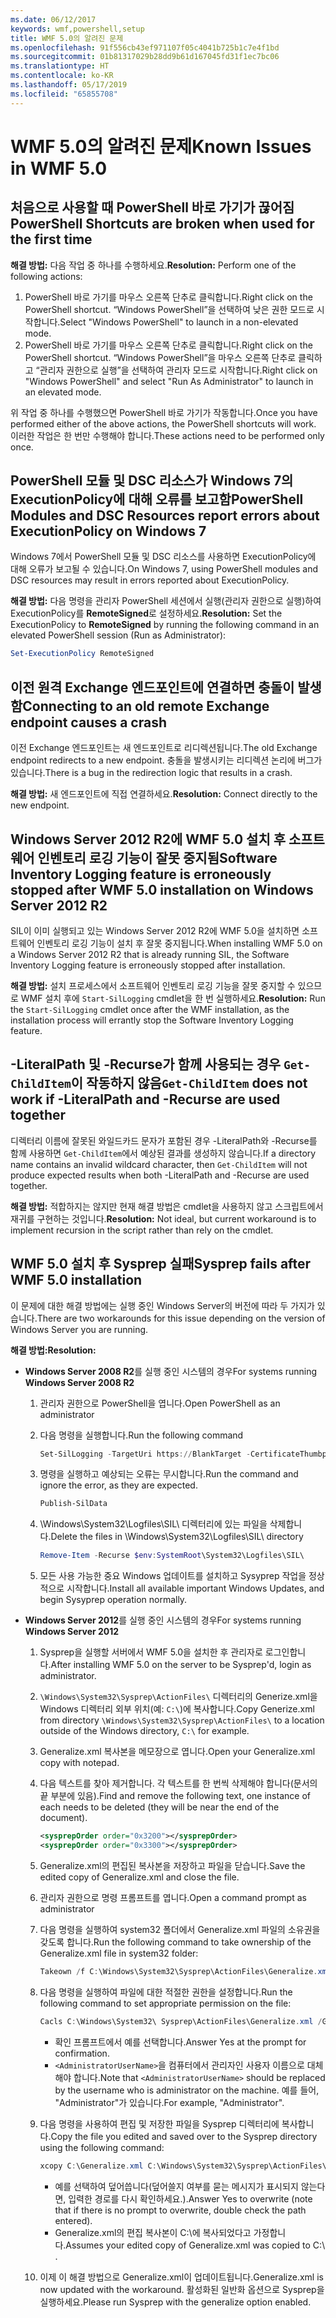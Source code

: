 ```yaml
---
ms.date: 06/12/2017
keywords: wmf,powershell,setup
title: WMF 5.0의 알려진 문제
ms.openlocfilehash: 91f556cb43ef971107f05c4041b725b1c7e4f1bd
ms.sourcegitcommit: 01b81317029b28dd9b61d167045fd31f1ec7bc06
ms.translationtype: HT
ms.contentlocale: ko-KR
ms.lasthandoff: 05/17/2019
ms.locfileid: "65855708"
---
```

# <a name="known-issues-in-wmf-50"></a><span data-ttu-id="5c6bb-103">WMF 5.0의 알려진 문제</span><span class="sxs-lookup"><span data-stu-id="5c6bb-103">Known Issues in WMF 5.0</span></span>

## <a name="powershell-shortcuts-are-broken-when-used-for-the-first-time"></a><span data-ttu-id="5c6bb-104">처음으로 사용할 때 PowerShell 바로 가기가 끊어짐</span><span class="sxs-lookup"><span data-stu-id="5c6bb-104">PowerShell Shortcuts are broken when used for the first time</span></span>

<span data-ttu-id="5c6bb-105">**해결 방법:** 다음 작업 중 하나를 수행하세요.</span><span class="sxs-lookup"><span data-stu-id="5c6bb-105">**Resolution:** Perform one of the following actions:</span></span>

1. <span data-ttu-id="5c6bb-106">PowerShell 바로 가기를 마우스 오른쪽 단추로 클릭합니다.</span><span class="sxs-lookup"><span data-stu-id="5c6bb-106">Right click on the PowerShell shortcut.</span></span> <span data-ttu-id="5c6bb-107">“Windows PowerShell”을 선택하여 낮은 권한 모드로 시작합니다.</span><span class="sxs-lookup"><span data-stu-id="5c6bb-107">Select "Windows PowerShell" to launch in a non-elevated mode.</span></span>
2. <span data-ttu-id="5c6bb-108">PowerShell 바로 가기를 마우스 오른쪽 단추로 클릭합니다.</span><span class="sxs-lookup"><span data-stu-id="5c6bb-108">Right click on the PowerShell shortcut.</span></span> <span data-ttu-id="5c6bb-109">“Windows PowerShell”을 마우스 오른쪽 단추로 클릭하고 “관리자 권한으로 실행”을 선택하여 관리자 모드로 시작합니다.</span><span class="sxs-lookup"><span data-stu-id="5c6bb-109">Right click on "Windows PowerShell" and select "Run As Administrator" to launch in an elevated mode.</span></span>

<span data-ttu-id="5c6bb-110">위 작업 중 하나를 수행했으면 PowerShell 바로 가기가 작동합니다.</span><span class="sxs-lookup"><span data-stu-id="5c6bb-110">Once you have performed either of the above actions, the PowerShell shortcuts will work.</span></span> <span data-ttu-id="5c6bb-111">이러한 작업은 한 번만 수행해야 합니다.</span><span class="sxs-lookup"><span data-stu-id="5c6bb-111">These actions need to be performed only once.</span></span>

## <a name="powershell-modules-and-dsc-resources-report-errors-about-executionpolicy-on-windows-7"></a><span data-ttu-id="5c6bb-112">PowerShell 모듈 및 DSC 리소스가 Windows 7의 ExecutionPolicy에 대해 오류를 보고함</span><span class="sxs-lookup"><span data-stu-id="5c6bb-112">PowerShell Modules and DSC Resources report errors about ExecutionPolicy on Windows 7</span></span>

<span data-ttu-id="5c6bb-113">Windows 7에서 PowerShell 모듈 및 DSC 리소스를 사용하면 ExecutionPolicy에 대해 오류가 보고될 수 있습니다.</span><span class="sxs-lookup"><span data-stu-id="5c6bb-113">On Windows 7, using PowerShell modules and DSC resources may result in errors reported about ExecutionPolicy.</span></span>

<span data-ttu-id="5c6bb-114">**해결 방법:** 다음 명령을 관리자 PowerShell 세션에서 실행(관리자 권한으로 실행)하여 ExecutionPolicy를 **RemoteSigned**로 설정하세요.</span><span class="sxs-lookup"><span data-stu-id="5c6bb-114">**Resolution:** Set the ExecutionPolicy to **RemoteSigned** by running the following command in an elevated PowerShell session (Run as Administrator):</span></span>

```powershell
Set-ExecutionPolicy RemoteSigned
```

## <a name="connecting-to-an-old-remote-exchange-endpoint-causes-a-crash"></a><span data-ttu-id="5c6bb-115">이전 원격 Exchange 엔드포인트에 연결하면 충돌이 발생함</span><span class="sxs-lookup"><span data-stu-id="5c6bb-115">Connecting to an old remote Exchange endpoint causes a crash</span></span>

<span data-ttu-id="5c6bb-116">이전 Exchange 엔드포인트는 새 엔드포인트로 리디렉션됩니다.</span><span class="sxs-lookup"><span data-stu-id="5c6bb-116">The old Exchange endpoint redirects to a new endpoint.</span></span> <span data-ttu-id="5c6bb-117">충돌을 발생시키는 리디렉션 논리에 버그가 있습니다.</span><span class="sxs-lookup"><span data-stu-id="5c6bb-117">There is a bug in the redirection logic that results in a crash.</span></span>

<span data-ttu-id="5c6bb-118">**해결 방법:** 새 엔드포인트에 직접 연결하세요.</span><span class="sxs-lookup"><span data-stu-id="5c6bb-118">**Resolution:** Connect directly to the new endpoint.</span></span>

## <a name="software-inventory-logging-feature-is-erroneously-stopped-after-wmf-50-installation-on-windows-server-2012-r2"></a><span data-ttu-id="5c6bb-119">Windows Server 2012 R2에 WMF 5.0 설치 후 소프트웨어 인벤토리 로깅 기능이 잘못 중지됨</span><span class="sxs-lookup"><span data-stu-id="5c6bb-119">Software Inventory Logging feature is erroneously stopped after WMF 5.0 installation on Windows Server 2012 R2</span></span>

<span data-ttu-id="5c6bb-120">SIL이 이미 실행되고 있는 Windows Server 2012 R2에 WMF 5.0을 설치하면 소프트웨어 인벤토리 로깅 기능이 설치 후 잘못 중지됩니다.</span><span class="sxs-lookup"><span data-stu-id="5c6bb-120">When installing WMF 5.0 on a Windows Server 2012 R2 that is already running SIL, the Software Inventory Logging feature is erroneously stopped after installation.</span></span>

<span data-ttu-id="5c6bb-121">**해결 방법:** 설치 프로세스에서 소프트웨어 인벤토리 로깅 기능을 잘못 중지할 수 있으므로 WMF 설치 후에 `Start-SilLogging` cmdlet을 한 번 실행하세요.</span><span class="sxs-lookup"><span data-stu-id="5c6bb-121">**Resolution:** Run the `Start-SilLogging` cmdlet once after the WMF installation, as the installation process will errantly stop the Software Inventory Logging feature.</span></span>

## <a name="get-childitem-does-not-work-if--literalpath-and--recurse-are-used-together"></a><span data-ttu-id="5c6bb-122">-LiteralPath 및 -Recurse가 함께 사용되는 경우 `Get-ChildItem`이 작동하지 않음</span><span class="sxs-lookup"><span data-stu-id="5c6bb-122">`Get-ChildItem` does not work if -LiteralPath and -Recurse are used together</span></span>

<span data-ttu-id="5c6bb-123">디렉터리 이름에 잘못된 와일드카드 문자가 포함된 경우 -LiteralPath와 -Recurse를 함께 사용하면 `Get-ChildItem`에서 예상된 결과를 생성하지 않습니다.</span><span class="sxs-lookup"><span data-stu-id="5c6bb-123">If a directory name contains an invalid wildcard character, then `Get-ChildItem` will not produce expected results when both -LiteralPath and -Recurse are used together.</span></span>

<span data-ttu-id="5c6bb-124">**해결 방법:** 적합하지는 않지만 현재 해결 방법은 cmdlet을 사용하지 않고 스크립트에서 재귀를 구현하는 것입니다.</span><span class="sxs-lookup"><span data-stu-id="5c6bb-124">**Resolution:** Not ideal, but current workaround is to implement recursion in the script rather than rely on the cmdlet.</span></span>

## <a name="sysprep-fails-after-wmf-50-installation"></a><span data-ttu-id="5c6bb-125">WMF 5.0 설치 후 Sysprep 실패</span><span class="sxs-lookup"><span data-stu-id="5c6bb-125">Sysprep fails after WMF 5.0 installation</span></span>

<span data-ttu-id="5c6bb-126">이 문제에 대한 해결 방법에는 실행 중인 Windows Server의 버전에 따라 두 가지가 있습니다.</span><span class="sxs-lookup"><span data-stu-id="5c6bb-126">There are two workarounds for this issue depending on the version of Windows Server you are running.</span></span>

<span data-ttu-id="5c6bb-127">**해결 방법:**</span><span class="sxs-lookup"><span data-stu-id="5c6bb-127">**Resolution:**</span></span>

- <span data-ttu-id="5c6bb-128">**Windows Server 2008 R2**를 실행 중인 시스템의 경우</span><span class="sxs-lookup"><span data-stu-id="5c6bb-128">For systems running **Windows Server 2008 R2**</span></span>
  1. <span data-ttu-id="5c6bb-129">관리자 권한으로 PowerShell을 엽니다.</span><span class="sxs-lookup"><span data-stu-id="5c6bb-129">Open PowerShell as an administrator</span></span>
  2. <span data-ttu-id="5c6bb-130">다음 명령을 실행합니다.</span><span class="sxs-lookup"><span data-stu-id="5c6bb-130">Run the following command</span></span>

     ```powershell
     Set-SilLogging -TargetUri https://BlankTarget -CertificateThumbprint 0123456789
     ```

  3. <span data-ttu-id="5c6bb-131">명령을 실행하고 예상되는 오류는 무시합니다.</span><span class="sxs-lookup"><span data-stu-id="5c6bb-131">Run the command and ignore the error, as they are expected.</span></span>

     ```powershell
     Publish-SilData
     ```

  4. <span data-ttu-id="5c6bb-132">\Windows\System32\Logfiles\SIL\ 디렉터리에 있는 파일을 삭제합니다.</span><span class="sxs-lookup"><span data-stu-id="5c6bb-132">Delete the files in  \Windows\System32\Logfiles\SIL\ directory</span></span>

     ```powershell
     Remove-Item -Recurse $env:SystemRoot\System32\Logfiles\SIL\
     ```

  5. <span data-ttu-id="5c6bb-133">모든 사용 가능한 중요 Windows 업데이트를 설치하고 Sysyprep 작업을 정상적으로 시작합니다.</span><span class="sxs-lookup"><span data-stu-id="5c6bb-133">Install all available important Windows Updates, and begin Sysyprep operation normally.</span></span>

- <span data-ttu-id="5c6bb-134">**Windows Server 2012**를 실행 중인 시스템의 경우</span><span class="sxs-lookup"><span data-stu-id="5c6bb-134">For systems running **Windows Server 2012**</span></span>
  1. <span data-ttu-id="5c6bb-135">Sysprep을 실행할 서버에서 WMF 5.0을 설치한 후 관리자로 로그인합니다.</span><span class="sxs-lookup"><span data-stu-id="5c6bb-135">After installing WMF 5.0 on the server to be Sysprep'd, login as administrator.</span></span>
  2. <span data-ttu-id="5c6bb-136">`\Windows\System32\Sysprep\ActionFiles\` 디렉터리의 Generize.xml을 Windows 디렉터리 외부 위치(예: `C:\`)에 복사합니다.</span><span class="sxs-lookup"><span data-stu-id="5c6bb-136">Copy Generize.xml from directory `\Windows\System32\Sysprep\ActionFiles\` to a location outside of the Windows directory, `C:\` for example.</span></span>
  3. <span data-ttu-id="5c6bb-137">Generalize.xml 복사본을 메모장으로 엽니다.</span><span class="sxs-lookup"><span data-stu-id="5c6bb-137">Open your Generalize.xml copy with notepad.</span></span>
  4. <span data-ttu-id="5c6bb-138">다음 텍스트를 찾아 제거합니다. 각 텍스트를 한 번씩 삭제해야 합니다(문서의 끝 부분에 있음).</span><span class="sxs-lookup"><span data-stu-id="5c6bb-138">Find and remove the following text, one instance of each needs to be deleted (they will be near the end of the document).</span></span>

     ```xml
     <sysprepOrder order="0x3200"></sysprepOrder>
     <sysprepOrder order="0x3300"></sysprepOrder>
     ```

  5. <span data-ttu-id="5c6bb-139">Generalize.xml의 편집된 복사본을 저장하고 파일을 닫습니다.</span><span class="sxs-lookup"><span data-stu-id="5c6bb-139">Save the edited copy of Generalize.xml and close the file.</span></span>
  6. <span data-ttu-id="5c6bb-140">관리자 권한으로 명령 프롬프트를 엽니다.</span><span class="sxs-lookup"><span data-stu-id="5c6bb-140">Open a command prompt as administrator</span></span>
  7. <span data-ttu-id="5c6bb-141">다음 명령을 실행하여 system32 폴더에서 Generalize.xml 파일의 소유권을 갖도록 합니다.</span><span class="sxs-lookup"><span data-stu-id="5c6bb-141">Run the following command to take ownership of the Generalize.xml file in system32 folder:</span></span>

     ```powershell
     Takeown /f C:\Windows\System32\Sysprep\ActionFiles\Generalize.xml
     ```

  8. <span data-ttu-id="5c6bb-142">다음 명령을 실행하여 파일에 대한 적절한 권한을 설정합니다.</span><span class="sxs-lookup"><span data-stu-id="5c6bb-142">Run the following command to set appropriate permission on the file:</span></span>

     ```powershell
     Cacls C:\Windows\System32\ Sysprep\ActionFiles\Generalize.xml /G `<AdministratorUserName>`:F
     ```

     - <span data-ttu-id="5c6bb-143">확인 프롬프트에서 예를 선택합니다.</span><span class="sxs-lookup"><span data-stu-id="5c6bb-143">Answer Yes at the prompt for confirmation.</span></span>
     - <span data-ttu-id="5c6bb-144">`<AdministratorUserName>`을 컴퓨터에서 관리자인 사용자 이름으로 대체해야 합니다.</span><span class="sxs-lookup"><span data-stu-id="5c6bb-144">Note that `<AdministratorUserName>` should be replaced by the username who is administrator on the machine.</span></span> <span data-ttu-id="5c6bb-145">예를 들어, "Administrator"가 있습니다.</span><span class="sxs-lookup"><span data-stu-id="5c6bb-145">For example, "Administrator".</span></span>

  9. <span data-ttu-id="5c6bb-146">다음 명령을 사용하여 편집 및 저장한 파일을 Sysprep 디렉터리에 복사합니다.</span><span class="sxs-lookup"><span data-stu-id="5c6bb-146">Copy the file you edited and saved over to the Sysprep directory using the following command:</span></span>

     ```powershell
     xcopy C:\Generalize.xml C:\Windows\System32\Sysprep\ActionFiles\Generalize.xml
     ```

     - <span data-ttu-id="5c6bb-147">예를 선택하여 덮어씁니다(덮어쓸지 여부를 묻는 메시지가 표시되지 않는다면, 입력한 경로를 다시 확인하세요.).</span><span class="sxs-lookup"><span data-stu-id="5c6bb-147">Answer Yes to overwrite (note that if there is no prompt to overwrite, double check the path entered).</span></span>
     - <span data-ttu-id="5c6bb-148">Generalize.xml의 편집 복사본이 C:\에 복사되었다고 가정합니다.</span><span class="sxs-lookup"><span data-stu-id="5c6bb-148">Assumes your edited copy of Generalize.xml was copied to C:\ .</span></span>

  10. <span data-ttu-id="5c6bb-149">이제 이 해결 방법으로 Generalize.xml이 업데이트됩니다.</span><span class="sxs-lookup"><span data-stu-id="5c6bb-149">Generalize.xml is now updated with the workaround.</span></span> <span data-ttu-id="5c6bb-150">활성화된 일반화 옵션으로 Sysprep을 실행하세요.</span><span class="sxs-lookup"><span data-stu-id="5c6bb-150">Please run Sysprep with the generalize option enabled.</span></span>
